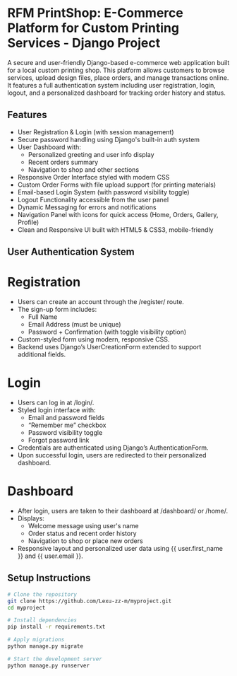 # RFM PrintShop: E-Commerce Platform for Custom Printing Services - Django Project

A secure and user-friendly Django-based e-commerce web application built for a local custom printing shop. This platform allows customers to browse services, upload design files, place orders, and manage transactions online. It features a full authentication system including user registration, login, logout, and a personalized dashboard for tracking order history and status.

##  Features

- User Registration & Login (with session management)
- Secure password handling using Django's built-in auth system
- User Dashboard with:
  - Personalized greeting and user info display
  - Recent orders summary
  - Navigation to shop and other sections
- Responsive Order Interface styled with modern CSS
- Custom Order Forms with file upload support (for printing materials)
- Email-based Login System (with password visibility toggle)
- Logout Functionality accessible from the user panel
- Dynamic Messaging for errors and notifications
- Navigation Panel with icons for quick access (Home, Orders, Gallery, Profile)
- Clean and Responsive UI built with HTML5 & CSS3, mobile-friendly

## User Authentication System

# Registration
- Users can create an account through the /register/ route.
- The sign-up form includes:
    - Full Name
    - Email Address (must be unique)
    - Password + Confirmation (with toggle visibility option)
- Custom-styled form using modern, responsive CSS.
- Backend uses Django’s UserCreationForm extended to support additional fields.

# Login
- Users can log in at /login/.
- Styled login interface with:
    - Email and password fields
    - “Remember me” checkbox
    - Password visibility toggle
    - Forgot password link
- Credentials are authenticated using Django’s AuthenticationForm.
- Upon successful login, users are redirected to their personalized dashboard.

# Dashboard
- After login, users are taken to their dashboard at /dashboard/ or /home/.
- Displays:
    - Welcome message using user's name
    - Order status and recent order history
    - Navigation to shop or place new orders
- Responsive layout and personalized user data using {{ user.first_name }} and {{ user.email }}.

##  Setup Instructions

```bash
# Clone the repository
git clone https://github.com/Lexu-zz-m/myproject.git
cd myproject

# Install dependencies
pip install -r requirements.txt

# Apply migrations
python manage.py migrate

# Start the development server
python manage.py runserver
```

